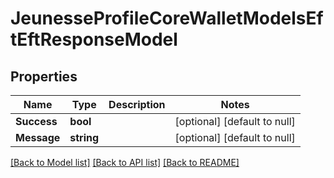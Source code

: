 # JeunesseProfileCoreWalletModelsEftEftResponseModel

## Properties
Name | Type | Description | Notes
------------ | ------------- | ------------- | -------------
**Success** | **bool** |  | [optional] [default to null]
**Message** | **string** |  | [optional] [default to null]

[[Back to Model list]](../README.md#documentation-for-models) [[Back to API list]](../README.md#documentation-for-api-endpoints) [[Back to README]](../README.md)



